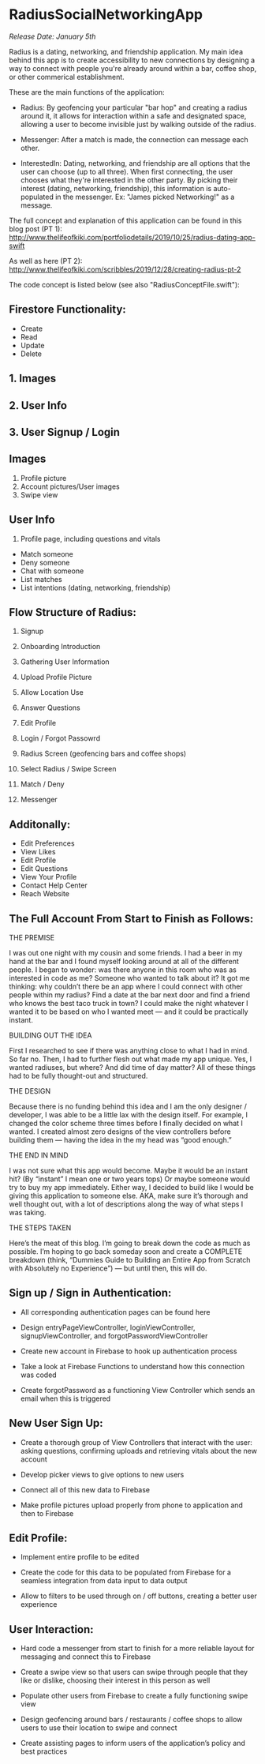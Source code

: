# RadiusSocialNetworkingApp

*Release Date: January 5th*

Radius is a dating, networking, and friendship application. My main idea behind this app is to create accessibility to new connections by designing a way to connect with people you're already around within a bar, coffee shop, or other commerical establishment. 

These are the main functions of the application:

- Radius: By geofencing your particular "bar hop" and creating a radius around it, it allows for interaction within a safe and designated space, allowing a user to become invisible just by walking outside of the radius.

- Messenger: After a match is made, the connection can message each other.

- InterestedIn: Dating, networking, and friendship are all options that the user can choose (up to all three). When first connecting, the user chooses what they're interested in the other party. By picking their interest (dating, networking, friendship), this information is auto-populated in the messenger. Ex: "James picked Networking!" as a message.

The full concept and explanation of this application can be found in this blog post (PT 1): http://www.thelifeofkiki.com/portfoliodetails/2019/10/25/radius-dating-app-swift

As well as here (PT 2):
http://www.thelifeofkiki.com/scribbles/2019/12/28/creating-radius-pt-2

The code concept is listed below (see also "RadiusConceptFile.swift"):

## Firestore Functionality:
- Create
- Read
- Update
- Delete

 ## 1. Images
 ## 2. User Info
 ## 3. User Signup / Login

 ## Images
 1. Profile picture
 2. Account pictures/User images
 3. Swipe view

 ## User Info
 1. Profile page, including questions and vitals

 * Match someone
 * Deny someone
 * Chat with someone
 * List matches
 * List intentions (dating, networking, friendship)
 

## Flow Structure of Radius:

 1. Signup
 2. Onboarding Introduction
 3. Gathering User Information
 4. Upload Profile Picture
 5. Allow Location Use
 6. Answer Questions
 7. Edit Profile
 
 1. Login / Forgot Passowrd
 2. Radius Screen (geofencing bars and coffee shops)
 3. Select Radius / Swipe Screen
 4. Match / Deny
 5. Messenger
 
 ## Additonally:
 - Edit Preferences
 - View Likes
 - Edit Profile
 - Edit Questions
 - View Your Profile
 - Contact Help Center
 - Reach Website
 
 ## The Full Account From Start to Finish as Follows:
 
 THE PREMISE
 
I was out one night with my cousin and some friends. I had a beer in my hand at the bar and I found myself looking around at all of the different people. I began to wonder: was there anyone in this room who was as interested in code as me? Someone who wanted to talk about it? It got me thinking: why couldn’t there be an app where I could connect with other people within my radius? Find a date at the bar next door and find a friend who knows the best taco truck in town? I could make the night whatever I wanted it to be based on who I wanted meet — and it could be practically instant.

BUILDING OUT THE IDEA

First I researched to see if there was anything close to what I had in mind. So far no. Then, I had to further flesh out what made my app unique. Yes, I wanted radiuses, but where? And did time of day matter? All of these things had to be fully thought-out and structured.

THE DESIGN

Because there is no funding behind this idea and I am the only designer / developer, I was able to be a little lax with the design itself. For example, I changed the color scheme three times before I finally decided on what I wanted. I created almost zero designs of the view controllers before building them — having the idea in the my head was “good enough.” 

THE END IN MIND

I was not sure what this app would become. Maybe it would be an instant hit? (By “instant” I mean one or two years tops) Or maybe someone would try to buy my app immediately. Either way, I decided to build like I would be giving this application to someone else. AKA, make sure it’s thorough and well thought out, with a lot of descriptions along the way of what steps I was taking.

THE STEPS TAKEN

Here’s the meat of this blog. I’m going to break down the code as much as possible. I’m hoping to go back someday soon and create a COMPLETE breakdown (think, “Dummies Guide to Building an Entire App from Scratch with Absolutely no Experience”) — but until then, this will do.

## Sign up / Sign in Authentication: 

- All corresponding authentication pages can be found here

- Design entryPageViewController, loginViewController, signupViewController, and forgotPasswordViewController

- Create new account in Firebase to hook up authentication process

- Take a look at Firebase Functions to understand how this connection was coded

- Create forgotPassword as a functioning View Controller which sends an email when this is triggered

## New User Sign Up: 

- Create a thorough group of View Controllers that interact with the user: asking questions, confirming uploads and retrieving vitals about the new account

- Develop picker views to give options to new users

- Connect all of this new data to Firebase

- Make profile pictures upload properly from phone to application and then to Firebase

## Edit Profile: 

- Implement entire profile to be edited

- Create the code for this data to be populated from Firebase for a seamless integration from data input to data output

- Allow to filters to be used through on / off buttons, creating a better user experience

## User Interaction: 

- Hard code a messenger from start to finish for a more reliable layout for messaging and connect this to Firebase

- Create a swipe view so that users can swipe through people that they like or dislike, choosing their interest in this person as well

- Populate other users from Firebase to create a fully functioning swipe view

- Design geofencing around bars / restaurants / coffee shops to allow users to use their location to swipe and connect

- Create assisting pages to inform users of the application’s policy and best practices
 


